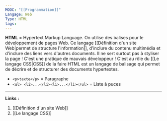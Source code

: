 ```yaml
---
MOOC: "[[Programmation]]"
Langage: Web
Type: HTML
tags:
---
```

**HTML** = Hypertext Markup Language. On utilise des balises pour le développement de pages Web. Ce langage [[Définition d'un site Web|permet de structure l'information]], d'inclure du contenu multimédia et d'inclure des liens vers d'autres documents. Il ne sert surtout pas à styliser la page ! C'est une pratique de mauvais développeur ! C'est au rôle du [[Le langage CSS|CSS]] de la faire
HTML est un langage de balisage qui permet de décrire et de structurer des documents hypertextes. 
- `<p>texte</p>` = Paragraphe
- `<ul> <li>...</li><li>...</li></ul>` = Liste à puces

---
**Links :**
1. [[Définition d'un site Web]]
2. [[Le langage CSS]]